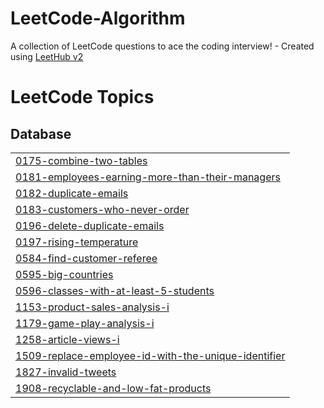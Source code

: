 # LeetCode-Algorithm
A collection of LeetCode questions to ace the coding interview! - Created using [LeetHub v2](https://github.com/arunbhardwaj/LeetHub-2.0)

<!---LeetCode Topics Start-->
# LeetCode Topics
## Database
|  |
| ------- |
| [0175-combine-two-tables](https://github.com/hyejeongjin/LeetCode-Algorithm/tree/master/0175-combine-two-tables) |
| [0181-employees-earning-more-than-their-managers](https://github.com/hyejeongjin/LeetCode-Algorithm/tree/master/0181-employees-earning-more-than-their-managers) |
| [0182-duplicate-emails](https://github.com/hyejeongjin/LeetCode-Algorithm/tree/master/0182-duplicate-emails) |
| [0183-customers-who-never-order](https://github.com/hyejeongjin/LeetCode-Algorithm/tree/master/0183-customers-who-never-order) |
| [0196-delete-duplicate-emails](https://github.com/hyejeongjin/LeetCode-Algorithm/tree/master/0196-delete-duplicate-emails) |
| [0197-rising-temperature](https://github.com/hyejeongjin/LeetCode-Algorithm/tree/master/0197-rising-temperature) |
| [0584-find-customer-referee](https://github.com/hyejeongjin/LeetCode-Algorithm/tree/master/0584-find-customer-referee) |
| [0595-big-countries](https://github.com/hyejeongjin/LeetCode-Algorithm/tree/master/0595-big-countries) |
| [0596-classes-with-at-least-5-students](https://github.com/hyejeongjin/LeetCode-Algorithm/tree/master/0596-classes-with-at-least-5-students) |
| [1153-product-sales-analysis-i](https://github.com/hyejeongjin/LeetCode-Algorithm/tree/master/1153-product-sales-analysis-i) |
| [1179-game-play-analysis-i](https://github.com/hyejeongjin/LeetCode-Algorithm/tree/master/1179-game-play-analysis-i) |
| [1258-article-views-i](https://github.com/hyejeongjin/LeetCode-Algorithm/tree/master/1258-article-views-i) |
| [1509-replace-employee-id-with-the-unique-identifier](https://github.com/hyejeongjin/LeetCode-Algorithm/tree/master/1509-replace-employee-id-with-the-unique-identifier) |
| [1827-invalid-tweets](https://github.com/hyejeongjin/LeetCode-Algorithm/tree/master/1827-invalid-tweets) |
| [1908-recyclable-and-low-fat-products](https://github.com/hyejeongjin/LeetCode-Algorithm/tree/master/1908-recyclable-and-low-fat-products) |
<!---LeetCode Topics End-->